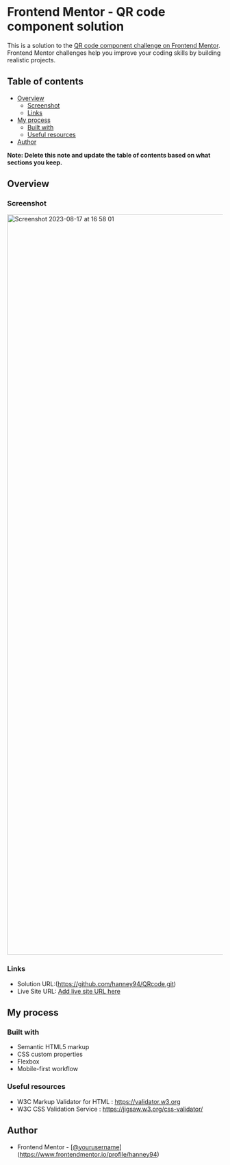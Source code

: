 # Frontend Mentor - QR code component solution

This is a solution to the [QR code component challenge on Frontend Mentor](https://www.frontendmentor.io/challenges/qr-code-component-iux_sIO_H). Frontend Mentor challenges help you improve your coding skills by building realistic projects. 

## Table of contents

- [Overview](#overview)
  - [Screenshot](#screenshot)
  - [Links](#links)
- [My process](#my-process)
  - [Built with](#built-with)
  - [Useful resources](#useful-resources)
- [Author](#author)


**Note: Delete this note and update the table of contents based on what sections you keep.**

## Overview


### Screenshot



<img width="1728" alt="Screenshot 2023-08-17 at 16 58 01" src="https://github.com/hanney94/QRcode/assets/102077587/e73cfd49-50e7-457e-abbd-d1bef26c0a1a">

### Links

- Solution URL:(https://github.com/hanney94/QRcode.git)
- Live Site URL: [Add live site URL here](https://your-live-site-url.com)

## My process

### Built with

- Semantic HTML5 markup
- CSS custom properties
- Flexbox
- Mobile-first workflow


### Useful resources

- W3C Markup Validator for HTML : https://validator.w3.org
- W3C CSS Validation Service : https://jigsaw.w3.org/css-validator/

## Author
- Frontend Mentor - [[@yourusername](https://www.frontendmentor.io/profile/yourusername)](https://www.frontendmentor.io/profile/hanney94)



 

